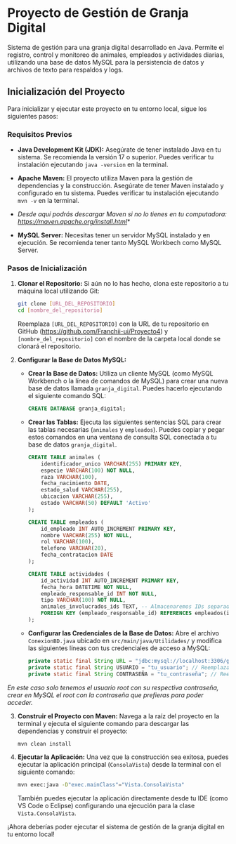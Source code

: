 # Proyecto de Gestión de Granja Digital

Sistema de gestión para una granja digital desarrollado en Java. Permite el registro, control y monitoreo de animales, empleados y actividades diarias, utilizando una base de datos MySQL para la persistencia de datos y archivos de texto para respaldos y logs.

## Inicialización del Proyecto

Para inicializar y ejecutar este proyecto en tu entorno local, sigue los siguientes pasos:

### Requisitos Previos

* **Java Development Kit (JDK):** Asegúrate de tener instalado Java en tu sistema. Se recomienda la versión 17 o superior. Puedes verificar tu instalación ejecutando `java -version` en la terminal.
* **Apache Maven:** El proyecto utiliza Maven para la gestión de dependencias y la construcción. Asegúrate de tener Maven instalado y configurado en tu sistema. Puedes verificar tu instalación ejecutando `mvn -v` en la terminal.
* *Desde aquí podrás descargar Maven si no lo tienes en tu computadora: https://maven.apache.org/install.html**
  
* **MySQL Server:** Necesitas tener un servidor MySQL instalado y en ejecución. Se recomienda tener tanto MySQL Workbech como MySQL Server.

### Pasos de Inicialización

1.  **Clonar el Repositorio:** Si aún no lo has hecho, clona este repositorio a tu máquina local utilizando Git:

    ```bash
    git clone [URL_DEL_REPOSITORIO]
    cd [nombre_del_repositorio]
    ```

    Reemplaza `[URL_DEL_REPOSITORIO]` con la URL de tu repositorio en GitHub (https://github.com/Franchii-ui/Proyecto4) y `[nombre_del_repositorio]` con el nombre de la carpeta local donde se clonará el repositorio.

2.  **Configurar la Base de Datos MySQL:**
    * **Crear la Base de Datos:** Utiliza un cliente MySQL (como MySQL Workbench o la línea de comandos de MySQL) para crear una nueva base de datos llamada `granja_digital`. Puedes hacerlo ejecutando el siguiente comando SQL:

        ```sql
        CREATE DATABASE granja_digital;
        ```

    * **Crear las Tablas:** Ejecuta las siguientes sentencias SQL para crear las tablas necesarias (`animales` y `empleados`). Puedes copiar y pegar estos comandos en una ventana de consulta SQL conectada a tu base de datos `granja_digital`.

        ```sql
        CREATE TABLE animales (
            identificador_unico VARCHAR(255) PRIMARY KEY,
            especie VARCHAR(100) NOT NULL,
            raza VARCHAR(100),
            fecha_nacimiento DATE,
            estado_salud VARCHAR(255),
            ubicacion VARCHAR(255),
            estado VARCHAR(50) DEFAULT 'Activo'
        );

        CREATE TABLE empleados (
            id_empleado INT AUTO_INCREMENT PRIMARY KEY,
            nombre VARCHAR(255) NOT NULL,
            rol VARCHAR(100),
            telefono VARCHAR(20),
            fecha_contratacion DATE
        );

        CREATE TABLE actividades (
            id_actividad INT AUTO_INCREMENT PRIMARY KEY,
            fecha_hora DATETIME NOT NULL,
            empleado_responsable_id INT NOT NULL,
            tipo VARCHAR(100) NOT NULL,
            animales_involucrados_ids TEXT, -- Almacenaremos IDs separados por comas
            FOREIGN KEY (empleado_responsable_id) REFERENCES empleados(id_empleado)
        );
        ```

    * **Configurar las Credenciales de la Base de Datos:** Abre el archivo `ConexionBD.java` ubicado en `src/main/java/Utilidades/` y modifica las siguientes líneas con tus credenciales de acceso a MySQL:

        ```java
        private static final String URL = "jdbc:mysql://localhost:3306/granja_digital?serverTimezone=Europe/Madrid";
        private static final String USUARIO = "tu_usuario"; // Reemplaza con tu nombre de usuario de MySQL
        private static final String CONTRASEÑA = "tu_contraseña"; // Reemplaza con tu contraseña de MySQL
        ```
*En este caso solo tenemos el usuario root con su respectiva contraseña, crear en MySQL el root con la contraseña que prefieras para poder acceder.*

3.  **Construir el Proyecto con Maven:** Navega a la raíz del proyecto en la terminal y ejecuta el siguiente comando para descargar las dependencias y construir el proyecto:

    ```bash
    mvn clean install
    ```

4.  **Ejecutar la Aplicación:** Una vez que la construcción sea exitosa, puedes ejecutar la aplicación principal (`ConsolaVista`) desde la terminal con el siguiente comando:

    ```bash
    mvn exec:java -D"exec.mainClass"="Vista.ConsolaVista"
    ```

    También puedes ejecutar la aplicación directamente desde tu IDE (como VS Code o Eclipse) configurando una ejecución para la clase `Vista.ConsolaVista`.

¡Ahora deberías poder ejecutar el sistema de gestión de la granja digital en tu entorno local!
